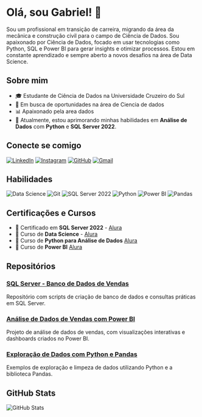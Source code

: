 # Olá, sou Gabriel! 👋

Sou um profissional em transição de carreira, migrando da área da mecânica e construção civil para o campo de Ciência de Dados. Sou apaixonado por Ciência de Dados, focado em usar tecnologias como Python, SQL e Power BI para gerar insights e otimizar processos. Estou em constante aprendizado e sempre aberto a novos desafios na área de Data Science.

## Sobre mim

- 🎓 Estudante de Ciência de Dados na Universidade Cruzeiro do Sul
- 💼 Em busca de oportunidades na área de Ciencia de dados
- 📊 Apaixonado pela area dados
- 🌱 Atualmente, estou aprimorando minhas habilidades em **Análise de Dados** com **Python** e **SQL Server 2022**.



## Conecte se comigo
[![LinkedIn](https://img.shields.io/badge/LinkedIn-A5B4FC?style=for-the-badge&logo=linkedin&logoColor=white)](https://www.linkedin.com/in/gabriel-n-6a6a71147/)
[![Instagram](https://img.shields.io/badge/-Instagram-A5B4FC?style=for-the-badge&logo=instagram&logoColor=white)](https://www.instagram.com/gabrielnbispo/)
[![GitHub](https://img.shields.io/badge/GitHub-A5B4FC?style=for-the-badge&logo=github&logoColor=white)](https://github.com/GabrielnBispo)
[![Gmail](https://img.shields.io/badge/Gmail-A5B4FC?style=for-the-badge&logo=gmail&logoColor=white)](mailto:gabriel.bispo99@gmail.com)

## Habilidades
![Data Science](https://img.shields.io/badge/Data%20Science-A5B4FC?style=for-the-badge&logo=data-science&logoColor=white)
![Git](https://img.shields.io/badge/GIT-A5B4FC?style=for-the-badge&logo=git&logoColor=white)
![SQL Server 2022](https://img.shields.io/badge/SQL%20Server%202022-A5B4FC?style=for-the-badge&logo=microsoftsqlserver&logoColor=white)
![Python](https://img.shields.io/badge/python-A5B4FC?style=for-the-badge&logo=python&logoColor=white)
![Power BI](https://img.shields.io/badge/Power%20BI-A5B4FC?style=for-the-badge&logo=powerbi&logoColor=white)
![Pandas](https://img.shields.io/badge/Pandas-A5B4FC?style=for-the-badge&logo=pandas&logoColor=white)

## Certificações e Cursos

- 🏅 Certificado em **SQL Server 2022** - [Alura](https://www.alura.com.br)
- 🏅 Curso de **Data Science** -  [Alura](https://www.alura.com.br)
- 🏅 Curso de **Python para Análise de Dados**  [Alura](https://www.alura.com.br)
- 🏅 Curso de **Power BI** [Alura](https://www.alura.com.br)


## Repositórios

### [SQL Server - Banco de Dados de Vendas](https://github.com/GabrielnBispo/sql-server-project)
Repositório com scripts de criação de banco de dados e consultas práticas em SQL Server.

### [Análise de Dados de Vendas com Power BI](https://github.com/GabrielnBispo/powerbi-sales-analysis)
Projeto de análise de dados de vendas, com visualizações interativas e dashboards criados no Power BI.

### [Exploração de Dados com Python e Pandas](https://github.com/GabrielnBispo/data-exploration-python)
Exemplos de exploração e limpeza de dados utilizando Python e a biblioteca Pandas.

## GitHub Stats

![GitHub Stats](https://github-readme-stats.vercel.app/api?username=GabrielnBispo&theme=transparent&bg_color=A5B4FC&border_color=white&show_icons=true&icon_color=FFF&title_color=FFF&text_color=FFF&hide_title=true&hide=stars) 
